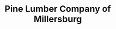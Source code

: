 ---
title: "Pine Lumber Company of Millersburg"
url: /millersburg/pine-lumber-company-of-millersburg/
shop: trade
---
